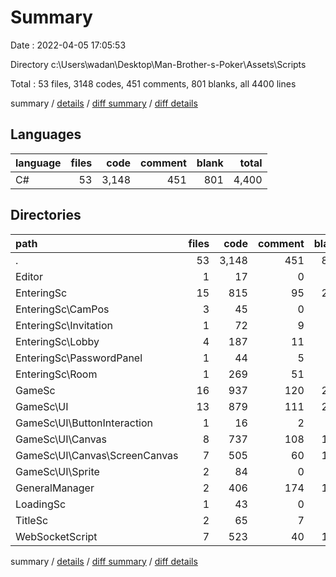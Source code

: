# Summary

Date : 2022-04-05 17:05:53

Directory c:\Users\wadan\Desktop\Man-Brother-s-Poker\Assets\Scripts

Total : 53 files,  3148 codes, 451 comments, 801 blanks, all 4400 lines

summary / [details](details.md) / [diff summary](diff.md) / [diff details](diff-details.md)

## Languages
| language | files | code | comment | blank | total |
| :--- | ---: | ---: | ---: | ---: | ---: |
| C# | 53 | 3,148 | 451 | 801 | 4,400 |

## Directories
| path | files | code | comment | blank | total |
| :--- | ---: | ---: | ---: | ---: | ---: |
| . | 53 | 3,148 | 451 | 801 | 4,400 |
| Editor | 1 | 17 | 0 | 3 | 20 |
| EnteringSc | 15 | 815 | 95 | 214 | 1,124 |
| EnteringSc\CamPos | 3 | 45 | 0 | 12 | 57 |
| EnteringSc\Invitation | 1 | 72 | 9 | 21 | 102 |
| EnteringSc\Lobby | 4 | 187 | 11 | 42 | 240 |
| EnteringSc\PasswordPanel | 1 | 44 | 5 | 13 | 62 |
| EnteringSc\Room | 1 | 269 | 51 | 72 | 392 |
| GameSc | 16 | 937 | 120 | 226 | 1,283 |
| GameSc\UI | 13 | 879 | 111 | 203 | 1,193 |
| GameSc\UI\ButtonInteraction | 1 | 16 | 2 | 5 | 23 |
| GameSc\UI\Canvas | 8 | 737 | 108 | 174 | 1,019 |
| GameSc\UI\Canvas\ScreenCanvas | 7 | 505 | 60 | 120 | 685 |
| GameSc\UI\Sprite | 2 | 84 | 0 | 14 | 98 |
| GeneralManager | 2 | 406 | 174 | 116 | 696 |
| LoadingSc | 1 | 43 | 0 | 12 | 55 |
| TitleSc | 2 | 65 | 7 | 21 | 93 |
| WebSocketScript | 7 | 523 | 40 | 128 | 691 |

summary / [details](details.md) / [diff summary](diff.md) / [diff details](diff-details.md)